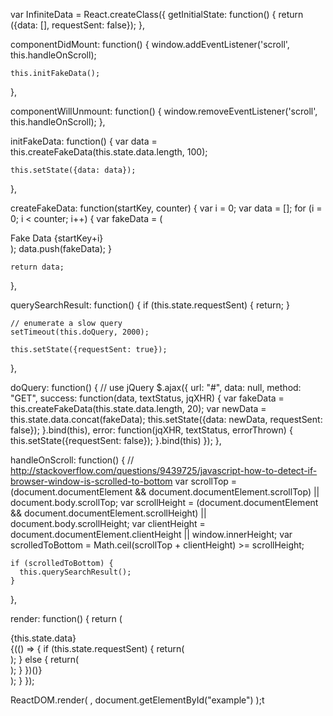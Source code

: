 var InfiniteData = React.createClass({
  getInitialState: function() {
    return ({data: [], requestSent: false});
  },

  componentDidMount: function() {
    window.addEventListener('scroll', this.handleOnScroll);

    this.initFakeData();
  },

  componentWillUnmount: function() {
    window.removeEventListener('scroll', this.handleOnScroll);
  },

  initFakeData: function() {
    var data = this.createFakeData(this.state.data.length, 100);

    this.setState({data: data});
  },

  createFakeData: function(startKey, counter) {
    var i = 0;
    var data = [];
    for (i = 0; i < counter; i++) {
      var fakeData = (<div key={startKey+i} className="data-info">Fake Data {startKey+i}</div>);
      data.push(fakeData);
    }

    return data;
  },

  querySearchResult: function() {
    if (this.state.requestSent) {
      return;
    }

    // enumerate a slow query
    setTimeout(this.doQuery, 2000);

    this.setState({requestSent: true});
  },

  doQuery: function() {
    // use jQuery
    $.ajax({
      url: "#",
      data: null,
      method: "GET",
      success: function(data, textStatus, jqXHR) {
        var fakeData = this.createFakeData(this.state.data.length, 20);
        var newData = this.state.data.concat(fakeData);
        this.setState({data: newData, requestSent: false});
      }.bind(this),
      error: function(jqXHR, textStatus, errorThrown) {
        this.setState({requestSent: false});
      }.bind(this)
    });
  },  

  handleOnScroll: function() {
    // http://stackoverflow.com/questions/9439725/javascript-how-to-detect-if-browser-window-is-scrolled-to-bottom
    var scrollTop = (document.documentElement && document.documentElement.scrollTop) || document.body.scrollTop;
    var scrollHeight = (document.documentElement && document.documentElement.scrollHeight) || document.body.scrollHeight;
    var clientHeight = document.documentElement.clientHeight || window.innerHeight;
    var scrolledToBottom = Math.ceil(scrollTop + clientHeight) >= scrollHeight;

    if (scrolledToBottom) {
      this.querySearchResult();
    }
  },

  render: function() {
    return (
      <div>
        <div className="data-container">
          {this.state.data}
        </div>
        {(() => {
          if (this.state.requestSent) {
            return(
              <div className="data-loading">
                <i className="fa fa-refresh fa-spin"></i>
              </div>
            );
          } else {
            return(
              <div className="data-loading"></div>
            );
          }
        })()}
      </div>
    );
  }
});

ReactDOM.render(
  <InfiniteData />,
  document.getElementById("example")
);t